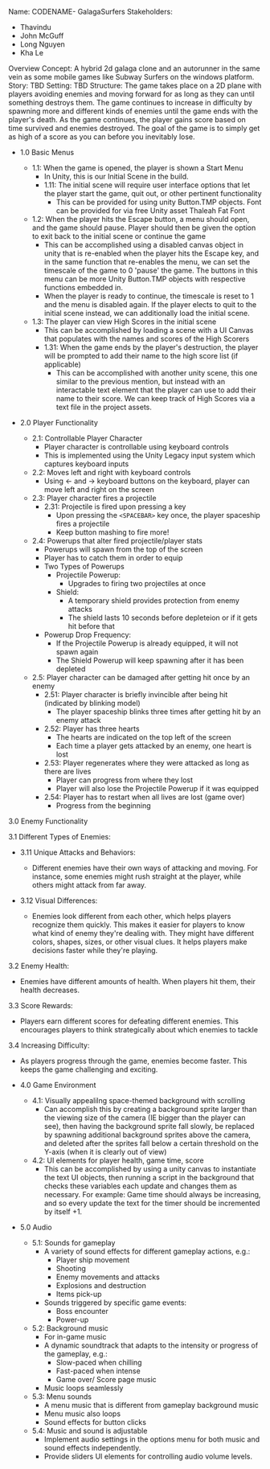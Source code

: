 Name: CODENAME- GalagaSurfers
Stakeholders:  
* Thavindu
* John McGuff
* Long Nguyen
* Kha Le

Overview
Concept: A hybrid 2d galaga clone and an autorunner in the same vein as some mobile games like Subway Surfers on the windows platform.
Story: TBD
Setting: TBD
Structure: The game takes place on a 2D plane with players avoiding enemies and moving forward for as long as they can until something destroys them. The game continues to increase in difficulty
by spawning more and different kinds of enemies until the game ends with the player's death. As the game continues, the player gains score based on time survived and enemies destroyed. The goal of 
the game is to simply get as high of a score as you can before you inevitably lose.

* 1.0 Basic Menus
    * 1.1: When the game is opened, the player is shown a Start Menu
        * In Unity, this is our Initial Scene in the build.
        * 1.11: The initial scene will require user interface options that let the player start the game, quit out, or other pertinent functionality
            * This can be provided for using unity Button.TMP objects. Font can be provided for via free Unity asset Thaleah Fat Font
    * 1.2: When the player hits the Escape button, a menu should open, and the game should pause. Player should then be given the option to exit back to the initial scene or continue the game
        * This can be accomplished using a disabled canvas object in unity that is re-enabled when the player hits the Escape key, and in the same function that re-enables the menu, we can set the timescale of the game to 0 'pause' the game. The buttons in this menu can be more Unity Button.TMP objects with respective functions embedded in. 
        * When the player is ready to continue, the timescale is reset to 1 and the menu is disabled again. If the player elects to quit to the initial scene instead, we can additionally load the initial scene.
    * 1.3: The player can view High Scores in the initial scene
        * This can be accomplished by loading a scene with a UI Canvas that populates with the names and scores of the High Scorers
        * 1.31: When the game ends by the player's destruction, the player will be prompted to add their name to the high score list (if applicable)
            * This can be accomplished with another unity scene, this one similar to the previous mention, but instead with an interactable text element that the player can use to add their name to their score. We can keep track of High Scores via a text file in the project assets.

* 2.0 Player Functionality
    * 2.1: Controllable Player Character
        * Player character is controllable using keyboard controls
        * This is implemented using the Unity Legacy input system which captures keyboard inputs
    * 2.2: Moves left and right with keyboard controls
        * Using ← and → keyboard buttons on the keyboard, player can move left and right on the screen
    * 2.3: Player character fires a projectile
        * 2.31: Projectile is fired upon pressing a key
            * Upon pressing the `<SPACEBAR>` key once, the player spaceship fires a projectile
            * Keep button mashing to fire more!
    * 2.4: Powerups that alter fired projectile/player stats
        * Powerups will spawn from the top of the screen
        * Player has to catch them in order to equip
        * Two Types of Powerups
            * Projectile Powerup: 
                * Upgrades to firing two projectiles at once
            * Shield: 
                * A temporary shield provides protection from enemy attacks
                * The shield lasts 10 seconds before depleteion or if it gets hit before that
        * Powerup Drop Frequency:
            * If the Projectile Powerup is already equipped, it will not spawn again
            * The Shield Powerup will keep spawning after it has been depleted
    * 2.5: Player character can be damaged after getting hit once by an enemy
        * 2.51: Player character is briefly invincible after being hit (indicated by blinking model)
            * The player spaceship blinks three times after getting hit by an enemy attack
        * 2.52: Player has three hearts
            * The hearts are indicated on the top left of the screen
            * Each time a player gets attacked by an enemy, one heart is lost
        * 2.53: Player regenerates where they were attacked as long as there are lives
            * Player can progress from where they lost
            * Player will also lose the Projectile Powerup if it was equipped
        * 2.54: Player has to restart when all lives are lost (game over)
            * Progress from the beginning

3.0 Enemy Functionality

 3.1 Different Types of Enemies:
	 
  * 3.11 Unique Attacks and Behaviors:
	   * Different enemies have their own ways of attacking and moving. For instance, some enemies might rush straight at the player, while others might attack from far away.
	
   *  3.12 Visual Differences:
	    * Enemies look different from each other, which helps players recognize them quickly. This makes it easier for players to know what kind of enemy they're dealing with. They might have different colors, shapes, sizes, or other visual clues. It helps players make decisions faster while they're playing.

 3.2  Enemy Health:
* Enemies have different amounts of health. When players hit them, their health decreases.

3.3 Score Rewards:
* Players earn different scores for defeating different enemies. This encourages players to think strategically about which enemies to tackle

3.4 Increasing Difficulty:
* As players progress through the game, enemies become faster. This keeps the game challenging and exciting.


* 4.0 Game Environment
    * 4.1: Visually appealilng space-themed background with scrolling
        * Can accomplish this by creating a background sprite larger than the viewing size of the camera (IE bigger than the player can see), then having the background sprite fall slowly, be replaced by spawning additional background sprites above the camera, and deleted after the sprites fall below a certain threshold on the Y-axis (when it is clearly out of view)
    * 4.2: UI elements for player health, game time, score
        * This can be accomplished by using a unity canvas to instantiate the text UI objects, then running a script in the background that checks these variables each update and changes them as necessary. For example: Game time should always be increasing, and so every update the text for the timer should be incremented by itself +1.

* 5.0 Audio
  * 5.1: Sounds for gameplay
    * A variety of sound effects for different gameplay actions, e.g.:
        * Player ship movement
        * Shooting 
        * Enemy movements and attacks
        * Explosions and destruction
        * Items pick-up
    * Sounds triggered by specific game events:
        * Boss encounter
        * Power-up
  * 5.2: Background music
    * For in-game music
    * A dynamic soundtrack that adapts to the intensity or progress of the gameplay, e.g.:
        * Slow-paced when chilling
        * Fast-paced when intense
        * Game over/ Score page music
    * Music loops seamlessly
  * 5.3: Menu sounds
    * A menu music that is different from gameplay background music
    * Menu music also loops
    * Sound effects for button clicks
  * 5.4: Music and sound is adjustable 
    * Implement audio settings in the options menu for both music and sound effects independently.
    * Provide sliders UI elements for controlling audio volume levels.
